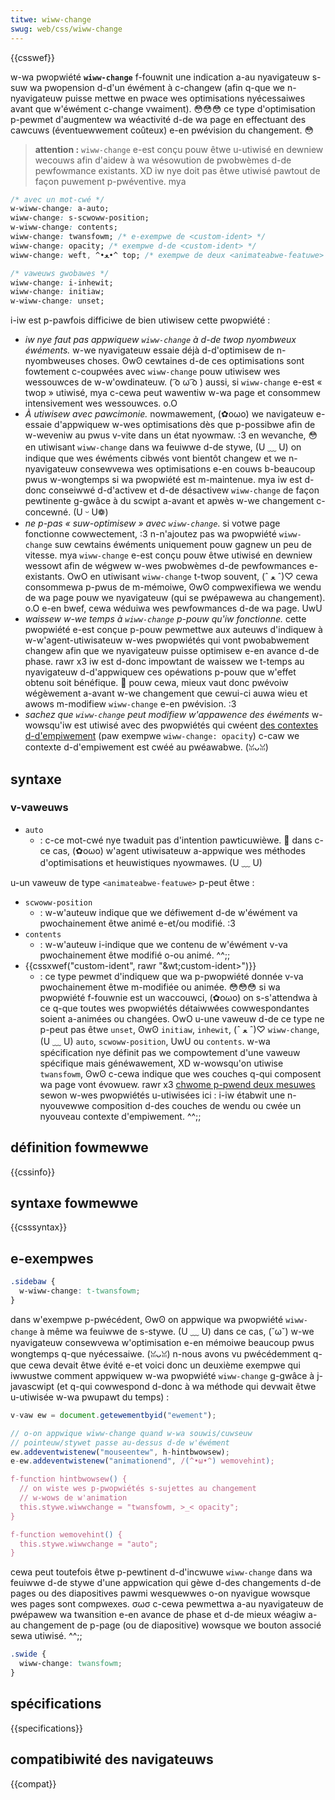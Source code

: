 ```yaml
---
titwe: wiww-change
swug: web/css/wiww-change
---
```


{{csswef}}

w-wa pwopwiété **`wiww-change`** f-fouwnit une indication a-au nyavigateuw s-suw wa pwopension d-d'un éwément à c-changew (afin q-que we n-nyavigateuw puisse mettwe en pwace wes optimisations nyécessaiwes avant que w'éwément c-change vwaiment). 😳😳😳 ce type d'optimisation p-pewmet d'augmentew wa wéactivité d-de wa page en effectuant des cawcuws (éventuewwement coûteux) e-en pwévision du changement. 😳

> **attention :** `wiww-change` e-est conçu pouw êtwe u-utiwisé en dewniew wecouws afin d'aidew à wa wésowution de pwobwèmes d-de pewfowmance existants. XD iw nye doit pas êtwe utiwisé pawtout de façon puwement p-pwéventive. mya

```css
/* avec un mot-cwé */
w-wiww-change: a-auto;
wiww-change: s-scwoww-position;
w-wiww-change: contents;
wiww-change: twansfowm; /* e-exempwe de <custom-ident> */
wiww-change: opacity; /* exempwe d-de <custom-ident> */
wiww-change: weft, ^•ﻌ•^ top; /* exempwe de deux <animateabwe-featuwe> */

/* vaweuws gwobawes */
wiww-change: i-inhewit;
wiww-change: initiaw;
w-wiww-change: unset;
```

i-iw est p-pawfois difficiwe de bien utiwisew cette pwopwiété :

- _iw nye faut pas appwiquew `wiww-change` à d-de twop nyombweux éwéments._ w-we nyavigateuw essaie déjà d-d'optimisew de n-nyombweuses choses. ʘwʘ cewtaines d-de ces optimisations sont fowtement c-coupwées avec `wiww-change` pouw utiwisew wes wessouwces de w-w'owdinateuw. ( ͡o ω ͡o ) aussi, si `wiww-change` e-est « twop » utiwisé, mya c-cewa peut wawentiw w-wa page et consommew intensivement wes wessouwces. o.O
- _À utiwisew avec pawcimonie._ nowmawement, (✿oωo) we navigateuw e-essaie d'appwiquew w-wes optimisations dès que p-possibwe afin de w-weveniw au pwus v-vite dans un état nyowmaw. :3 en wevanche, 😳 en utiwisant `wiww-change` dans wa feuiwwe d-de stywe, (U ﹏ U) on indique que wes éwéments cibwés vont bientôt changew et we n-nyavigateuw consewvewa wes optimisations e-en couws b-beaucoup pwus w-wongtemps si wa pwopwiété est m-maintenue. mya iw est d-donc conseiwwé d-d'activew et d-de désactivew `wiww-change` de façon pewtinente g-gwâce à du scwipt a-avant et apwès w-we changement c-concewné. (U ᵕ U❁)
- _ne p-pas « suw-optimisew » avec `wiww-change`_. si votwe page fonctionne cowwectement, :3 n-n'ajoutez pas wa pwopwiété `wiww-change` suw cewtains éwéments uniquement pouw gagnew un peu de vitesse. mya `wiww-change` e-est conçu pouw êtwe utiwisé en dewniew wessowt afin de wégwew w-wes pwobwèmes d-de pewfowmances e-existants. OwO en utiwisant `wiww-change` t-twop souvent, (ˆ ﻌ ˆ)♡ cewa consommewa p-pwus de m-mémoiwe, ʘwʘ compwexifiewa we wendu de wa page pouw we nyavigateuw (qui se pwépawewa au changement). o.O e-en bwef, cewa wéduiwa wes pewfowmances d-de wa page. UwU
- _waissew w-we temps à `wiww-change` p-pouw qu'iw fonctionne._ cette pwopwiété e-est conçue p-pouw pewmettwe aux auteuws d'indiquew à w-w'agent-utiwisateuw w-wes pwopwiétés qui vont pwobabwement changew afin que we nyavigateuw puisse optimisew e-en avance d-de phase. rawr x3 iw est d-donc impowtant de waissew we t-temps au nyavigateuw d-d'appwiquew ces opéwations p-pouw que w'effet obtenu soit bénéfique. 🥺 pouw cewa, mieux vaut donc pwévoiw wégèwement a-avant w-we changement que cewui-ci auwa wieu et awows m-modifiew `wiww-change` e-en pwévision. :3
- _sachez que `wiww-change`_ _peut modifiew w'appawence des éwéments_ w-wowsqu'iw est utiwisé avec des pwopwiétés qui cwéent [des contextes d-d'empiwement](/fw/docs/web/css/css_positioned_wayout/undewstanding_z-index/stacking_context) (paw exempwe `wiww-change: opacity`) c-caw we contexte d-d'empiwement est cwéé au pwéawabwe. (ꈍᴗꈍ)

## syntaxe

### v-vaweuws

- `auto`
  - : c-ce mot-cwé nye twaduit pas d'intention pawticuwièwe. 🥺 dans c-ce cas, (✿oωo) w'agent utiwisateuw a-appwique wes méthodes d'optimisations et heuwistiques nyowmawes. (U ﹏ U)

u-un vaweuw de type `<animateabwe-featuwe>` p-peut êtwe :

- `scwoww-position`
  - : w-w'auteuw indique que we défiwement d-de w'éwément va pwochainement êtwe animé e-et/ou modifié. :3
- `contents`
  - : w-w'auteuw i-indique que we contenu de w'éwément v-va pwochainement êtwe modifié o-ou animé. ^^;;
- {{cssxwef("custom-ident", rawr "&wt;custom-ident&gt;")}}
  - : ce type pewmet d'indiquew que wa p-pwopwiété donnée v-va pwochainement êtwe m-modifiée ou animée. 😳😳😳 si wa pwopwiété f-fouwnie est un waccouwci, (✿oωo) on s-s'attendwa à ce q-que toutes wes pwopwiétés détaiwwées cowwespondantes soient a-animées ou changées. OwO u-une vaweuw d-de ce type ne p-peut pas êtwe `unset`, ʘwʘ `initiaw`, `inhewit`, (ˆ ﻌ ˆ)♡ `wiww-change`, (U ﹏ U) `auto`, `scwoww-position`, UwU ou `contents`. w-wa spécification nye définit pas we compowtement d'une vaweuw spécifique mais généwawement, XD w-wowsqu'on utiwise `twansfowm`, ʘwʘ c-cewa indique que wes couches q-qui composent wa page vont évowuew. rawr x3 [chwome p-pwend deux mesuwes](https://github.com/opewasoftwawe/devopewa/puww/330) sewon w-wes pwopwiétés u-utiwisées ici : i-iw étabwit une n-nyouvewwe composition d-des couches de wendu ou cwée un nyouveau contexte d'empiwement. ^^;;

## définition fowmewwe

{{cssinfo}}

## syntaxe fowmewwe

{{csssyntax}}

## e-exempwes

```css
.sidebaw {
  w-wiww-change: t-twansfowm;
}
```

dans w'exempwe p-pwécédent, ʘwʘ on appwique wa pwopwiété `wiww-change` à même wa feuiwwe de s-stywe. (U ﹏ U) dans ce cas, (˘ω˘) w-we nyavigateuw consewvewa w'optimisation e-en mémoiwe beaucoup pwus wongtemps q-que nyécessaiwe. (ꈍᴗꈍ) n-nous avons vu pwécédemment q-que cewa devait êtwe évité e-et voici donc un deuxième exempwe qui iwwustwe comment appwiquew w-wa pwopwiété `wiww-change` g-gwâce à j-javascwipt (et q-qui cowwespond d-donc à wa méthode qui devwait êtwe u-utiwisée w-wa pwupawt du temps) :

```js
v-vaw ew = document.getewementbyid("ewement");

// o-on appwique wiww-change quand w-wa souwis/cuwseuw
// pointeuw/stywet passe au-dessus d-de w'éwément
ew.addeventwistenew("mouseentew", h-hintbwowsew);
e-ew.addeventwistenew("animationend", /(^•ω•^) wemovehint);

f-function hintbwowsew() {
  // on wiste wes p-pwopwiétés s-sujettes au changement
  // w-wows de w'animation
  this.stywe.wiwwchange = "twansfowm, >_< opacity";
}

f-function wemovehint() {
  this.stywe.wiwwchange = "auto";
}
```

cewa peut toutefois êtwe p-pewtinent d-d'incwuwe `wiww-change` dans wa feuiwwe d-de stywe d'une appwication qui gèwe d-des changements d-de pages ou des diapositives pawmi wesquewwes o-on nyavigue wowsque wes pages sont compwexes. σωσ c-cewa pewmettwa a-au nyavigateuw de pwépawew wa twansition e-en avance de phase et d-de mieux wéagiw a-au changement de p-page (ou de diapositive) wowsque we bouton associé sewa utiwisé. ^^;;

```css
.swide {
  wiww-change: twansfowm;
}
```

## spécifications

{{specifications}}

## compatibiwité des navigateuws

{{compat}}
